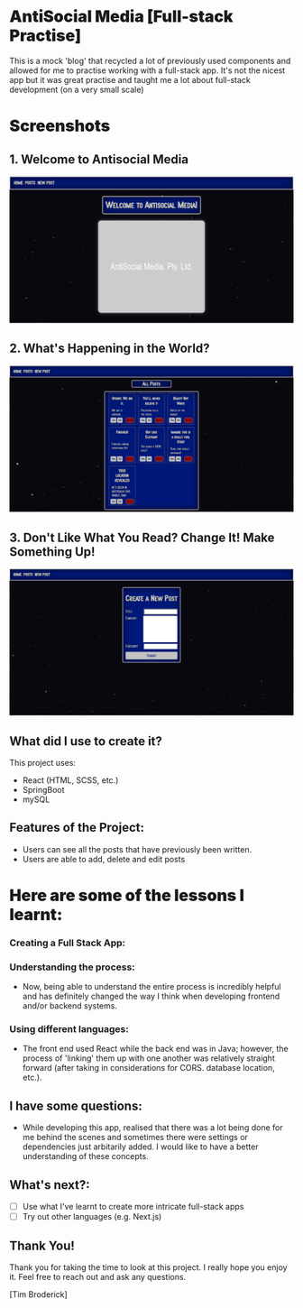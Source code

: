 <h1 style="font-weight: 900"> AntiSocial Media [Full-stack Practise] </h1>

This is a mock 'blog' that recycled a lot of previously used components and allowed for me to practise working with a full-stack app. It's not the nicest app but it was great practise and taught me a lot about full-stack development (on a very small scale)

<h1 style="font-weight: 900"> Screenshots </h1>

## 1. Welcome to Antisocial Media

![Such simple.....](./screenshots/landing.PNG)

## 2. What's Happening in the World?

![Such posts](./screenshots/posts.PNG)

## 3. Don't Like What You Read? Change It! Make Something Up!

![Such newpost](./screenshots/NewPost.PNG)


## What did I use to create it?

This project uses:

-   React (HTML, SCSS, etc.)
-   SpringBoot
-   mySQL

## Features of the Project:

-  Users can see all the posts that have previously been written.
-  Users are able to add, delete and edit  posts 

<h1 style="font-weight: 900"> Here are some of the lessons I learnt:</h1>

### Creating a Full Stack App:

### Understanding the process:

-  Now, being able to understand the entire process is incredibly helpful and has definitely changed the way I think when developing frontend and/or backend systems. 

### Using different languages:

- The front end used React while the back end was in Java; however, the process of 'linking' them up with one another was relatively straight forward (after taking in considerations for CORS. database location, etc.). 

## I have some questions:

- While developing this app, realised that there was a lot being done for me behind the scenes and sometimes there were settings or dependencies just arbitarily added. I would like to have a better understanding of these concepts.

## What's next?:

-   [ ] Use what I've learnt to create more intricate full-stack apps 
-   [ ] Try out other languages (e.g. Next.js)

## Thank You!

Thank you for taking the time to look at this project. I really hope you enjoy it.
Feel free to reach out and ask any questions.

[Tim Broderick]
